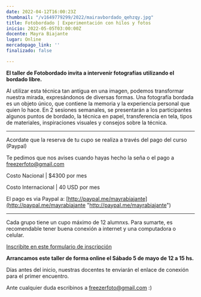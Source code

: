 ```yaml
---
date: 2022-04-12T16:00:23Z
thumbnail: "/v1649779299/2022/mairavbordado_qehzqy.jpg"
title: Fotobordado | Experimentación con hilos y fotos
inicio: 2022-05-05T03:00:00Z
docente: Mayra Biajante
lugar: Online
mercadopago_link: ''
finalizado: false

---
```


**El taller de Fotobordado invita a intervenir fotografías utilizando el bordado libre.** 

Al utilizar esta técnica tan antigua en una imagen, podemos transformar nuestra mirada, expresándonos de diversas formas. Una fotografía bordada es un objeto único, que contiene la memoria y la experiencia personal que quien lo hace. En 2 sesiones semanales, se presentarán a los participantes algunos puntos de bordado, la técnica en papel, transferencia en tela, tipos de materiales, inspiraciones visuales y consejos sobre la técnica.

***

Acordate que la reserva de tu cupo se realiza a través del pago del curso (Paypal)

Te pedimos que nos avises cuando hayas hecho la seña o el pago a freezerfoto@gmail.com

Costo Nacional | $4300 por mes

Costo Internacional | 40 USD por mes

El pago es via Paypal a: [http://paypal.me/mayrabiajante](http://paypal.me/mayrabiajante "http://paypal.me/mayrabiajante")

___

Cada grupo tiene un cupo máximo de 12 alumnxs. Para sumarte, es recomendable tener buena conexión a internet y una computadora o celular. 

[Inscribite en este formulario de inscripción](https://docs.google.com/forms/d/1FEQmGD9s4Qf295d3i-OGmF5jJWsRbPC1mQ_Sc6lcUv4/edit)

**Arrancamos este taller de forma online el Sábado 5 de mayo de 12 a 15 hs.**

Días antes del inicio, nuestras docentes te enviarán el enlace de conexión para el primer encuentro. 

Ante cualquier duda escribinos a freezerfoto@gmail.com :)